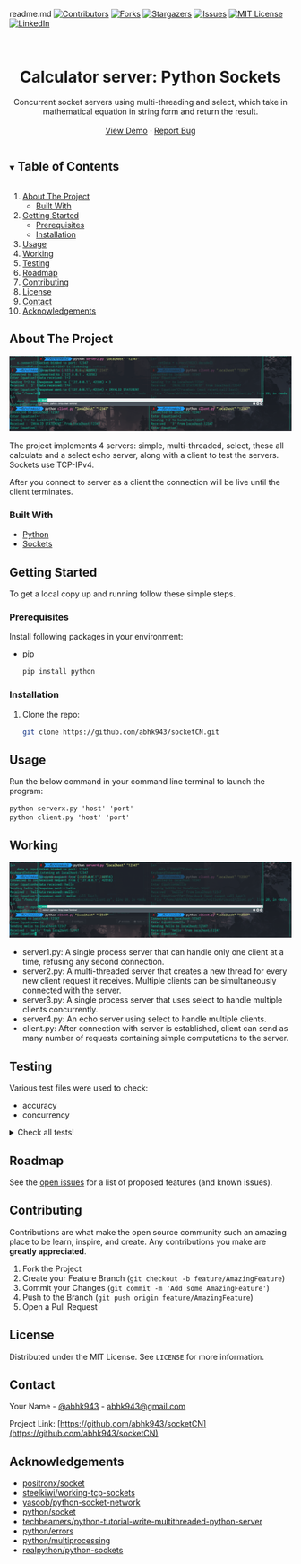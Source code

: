 readme.md
[![Contributors][contributors-shield]][contributors-url]
[![Forks][forks-shield]][forks-url]
[![Stargazers][stars-shield]][stars-url]
[![Issues][issues-shield]][issues-url]
[![MIT License][license-shield]][license-url]
[![LinkedIn][linkedin-shield]][linkedin-url]

<!-- PROJECT LOGO -->
<br />
<p align="center">
<!--   <a href="https://github.com/abhk943/socketCN">
    <img src="images/logo.png" alt="Logo" width="80" height="80">
  </a> -->

  <h1 align="center">Calculator server: Python Sockets</h1>

  <p align="center">
    Concurrent socket servers using multi-threading and select, which take in mathematical equation in string form and return the result. 
    <br />
    <br />
    <a href="#testing">View Demo</a>
    ·
    <a href="https://github.com/abhk943/socketCN/issues">Report Bug</a>
  </p>
</p>

<!-- TABLE OF CONTENTS -->
<details open="open">
  <summary><h2 style="display: inline-block">Table of Contents</h2></summary>
  <ol>
    <li>
      <a href="#about-the-project">About The Project</a>
      <ul>
        <li><a href="#built-with">Built With</a></li>
      </ul>
    </li>
    <li>
      <a href="#getting-started">Getting Started</a>
      <ul>
        <li><a href="#prerequisites">Prerequisites</a></li>
        <li><a href="#installation">Installation</a></li>
      </ul>
    </li>
    <li><a href="#usage">Usage</a></li>
    <li><a href="#working">Working</a></li>
    <li><a href="#testing">Testing</a></li>
    <li><a href="#roadmap">Roadmap</a></li>
    <li><a href="#contributing">Contributing</a></li>
    <li><a href="#license">License</a></li>
    <li><a href="#contact">Contact</a></li>
    <li><a href="#acknowledgements">Acknowledgements</a></li>
  </ol>
</details>

<!-- ABOUT THE PROJECT -->

## About The Project

![](./src/images/server2FailPass.png)

The project implements 4 servers: simple, multi-threaded, select, these all calculate and a select echo server, along with a client to test the servers.
Sockets use TCP-IPv4.

After you connect to server as a client the connection will be live until the client terminates.

### Built With

- [Python](https://www.python.org)
- [Sockets](https://docs.python.org/3/library/socket.html)

<!-- GETTING STARTED -->

## Getting Started

To get a local copy up and running follow these simple steps.

### Prerequisites

Install following packages in your environment:

- pip
  ```sh
  pip install python
  ```

### Installation

1. Clone the repo:
   ```sh
   git clone https://github.com/abhk943/socketCN.git
   ```

<!-- USAGE EXAMPLES -->

## Usage

Run the below command in your command line terminal to launch the program:

```
python serverx.py 'host' 'port'
python client.py 'host' 'port'
```

<!-- WORKING -->

## Working

![](./src/images/server4pass.png)

- server1.py: A single process server that can handle only one client at a time, refusing any second connection.
- server2.py: A multi-threaded server that creates a new thread for every new client request it receives. Multiple clients can be simultaneously connected with the server.
- server3.py: A single process server that uses select to handle multiple clients concurrently.
- server4.py: An echo server using select to handle multiple clients.
- client.py: After connection with server is established, client can send as many number of requests containing simple computations to the server.
<!-- TESTING -->

## Testing

Various test files were used to check:

- accuracy
- concurrency

<details>
  	<summary>Check all tests!</summary>

[server1.py](./server1.py)

![](./src/images/server1single.png)

- Refusing multiple connections:

![](./src/images/clientRefusesConnection.png)

[server2.py](./server2.py)

![](./src/images/server2FailPass.png)

[server3.py](./server3.py)

![](./src/images/server3FailPass.png)

[server4.py](./server4.py)

![](./src/images/server4pass.png)

- Port occupied:

![](./src/images/portOccupied.png)

- Server timeout:

![](./src/images/timeoutserver1.png)

</details>

<!-- ROADMAP -->

## Roadmap

See the [open issues](https://github.com/abhk943/socketCN/issues) for a list of proposed features (and known issues).

<!-- CONTRIBUTING -->

## Contributing

Contributions are what make the open source community such an amazing place to be learn, inspire, and create. Any contributions you make are **greatly appreciated**.

1. Fork the Project
2. Create your Feature Branch (`git checkout -b feature/AmazingFeature`)
3. Commit your Changes (`git commit -m 'Add some AmazingFeature'`)
4. Push to the Branch (`git push origin feature/AmazingFeature`)
5. Open a Pull Request

<!-- LICENSE -->

## License

Distributed under the MIT License. See `LICENSE` for more information.

<!-- CONTACT -->

## Contact

Your Name - [@abhk943](https://twitter.com/abhk943) - abhk943@gmail.com

Project Link: [https://github.com/abhk943/socketCN](https://github.com/abhk943/socketCN)

<!-- ACKNOWLEDGEMENTS -->

## Acknowledgements

- [positronx/socket](https://www.positronx.io/create-socket-server-with-multiple-clients-in-python/)
- [steelkiwi/working-tcp-sockets](https://steelkiwi.com/blog/working-tcp-sockets/)
- [yasoob/python-socket-network](https://yasoob.me/2013/08/06/python-socket-network-programming/)
- [python/socket](https://docs.python.org/3/library/socket.html)
- [techbeamers/python-tutorial-write-multithreaded-python-server](https://www.techbeamers.com/python-tutorial-write-multithreaded-python-server/)
- [python/errors](https://docs.python.org/3/tutorial/errors.html)
- [python/multiprocessing](https://docs.python.org/3/library/multiprocessing.html)
- [realpython/python-sockets](https://realpython.com/python-sockets/#echo-client-and-server)

<!-- MARKDOWN LINKS & IMAGES -->
<!-- https://www.markdownguide.org/basic-syntax/#reference-style-links -->

[contributors-shield]: https://img.shields.io/github/contributors/abhk943/socketCN.svg?style=for-the-badge
[contributors-url]: https://github.com/abhk943/socketCN/graphs/contributors
[forks-shield]: https://img.shields.io/github/forks/abhk943/socketCN.svg?style=for-the-badge
[forks-url]: https://github.com/abhk943/socketCN/network/members
[stars-shield]: https://img.shields.io/github/stars/abhk943/socketCN.svg?style=for-the-badge
[stars-url]: https://github.com/abhk943/socketCN/stargazers
[issues-shield]: https://img.shields.io/github/issues/abhk943/socketCN.svg?style=for-the-badge
[issues-url]: https://github.com/abhk943/socketCN/issues
[license-shield]: https://img.shields.io/github/license/abhk943/socketCN.svg?style=for-the-badge
[license-url]: https://github.com/abhk943/socketCN/blob/master/LICENSE.txt
[linkedin-shield]: https://img.shields.io/badge/-LinkedIn-black.svg?style=for-the-badge&logo=linkedin&colorB=555
[linkedin-url]: https://linkedin.com/in/abhk943
